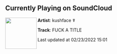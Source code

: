 ## Currently Playing on SoundCloud

[<img align="left" width="100" src="https://i1.sndcdn.com/artworks-ga75LGwCv9c6W8W6-tGehKg-t500x500.jpg">](https://soundcloud.com/kushfaceleanin/fuck-a-title)

**Artist**: kushface ☤ 

**Track**: FUCK A TITLE

Last updated at 02/23/2022 15:01
